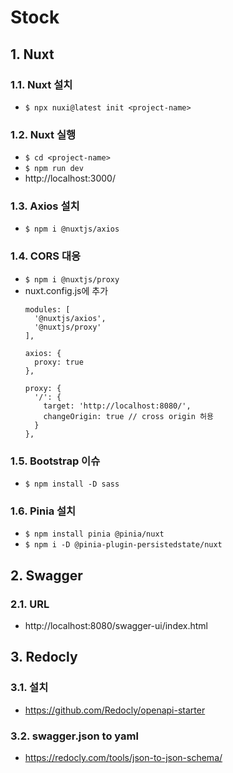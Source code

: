 # Stock

## 1. Nuxt
### 1.1. Nuxt 설치
- ``$ npx nuxi@latest init <project-name>``
### 1.2. Nuxt 실행
- ``$ cd <project-name>``
- ``$ npm run dev``
- http://localhost:3000/
### 1.3. Axios 설치
- ``$ npm i @nuxtjs/axios``
### 1.4. CORS 대응
- ``$ npm i @nuxtjs/proxy``
- nuxt.config.js에 추가
  ```
  modules: [
    '@nuxtjs/axios',
    '@nuxtjs/proxy'
  ],

  axios: {
    proxy: true
  },

  proxy: {
    '/': {
      target: 'http://localhost:8080/',
      changeOrigin: true // cross origin 허용
    }
  },
  ``` 
### 1.5. Bootstrap 이슈
- ``$ npm install -D sass``

### 1.6. Pinia 설치
- ``$ npm install pinia @pinia/nuxt``
- ``$ npm i -D @pinia-plugin-persistedstate/nuxt``

## 2. Swagger
### 2.1. URL
- http://localhost:8080/swagger-ui/index.html

## 3. Redocly
### 3.1. 설치
- https://github.com/Redocly/openapi-starter
### 3.2. swagger.json to yaml
- https://redocly.com/tools/json-to-json-schema/
